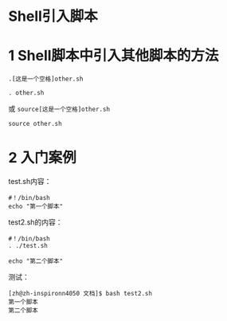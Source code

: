# Shell引入脚本

# 1 Shell脚本中引入其他脚本的方法
`.[这是一个空格]other.sh`
```shell
. other.sh
```
或
`source[这是一个空格]other.sh`
```shell
source other.sh
```


# 2 入门案例
test.sh内容：
```shell
#！/bin/bash
echo "第一个脚本"
```


test2.sh的内容：


```shell
#！/bin/bash
. ./test.sh

echo "第二个脚本"
```


测试：


```shell
[zh@zh-inspironn4050 文档]$ bash test2.sh 
第一个脚本
第二个脚本
```


